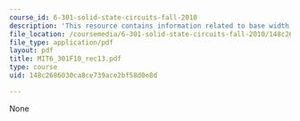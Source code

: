 ```yaml
---
course_id: 6-301-solid-state-circuits-fall-2010
description: 'This resource contains information related to base width modulation. '
file_location: /coursemedia/6-301-solid-state-circuits-fall-2010/148c2686030ca8ce739ace2bf58d0e8d_MIT6_301F10_rec13.pdf
file_type: application/pdf
layout: pdf
title: MIT6_301F10_rec13.pdf
type: course
uid: 148c2686030ca8ce739ace2bf58d0e8d

---
```

None